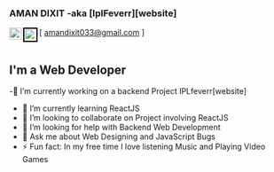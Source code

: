 ### AMAN DIXIT -aka [IplFeverr][website]
[<img align="left" alt="iplFeverr.com" width="22px" src="https://simpleicons.org/icons/linkedin.svg"/>][linkedin]

[<img align="left" alt="iplFeverr.com" width="22px" style="border:2px solid black" src="https://simpleicons.org/icons/gmail.svg"/>  amandixit033@gmail.com ]
<br/>
<br/>
## I'm a Web Developer

-🔭 I’m currently working on a backend Project IPLfeverr[website]
- 🌱 I’m currently learning ReactJS
- 👯 I’m looking to collaborate on Project involving ReactJS
- 🤔 I’m looking for help with Backend Web Development
- 💬 Ask me about Web Designing and JavaScript Bugs
- ⚡ Fun fact: In my free time I love listening Music and Playing Video Games







<br />
<br />

[linkedin]: https://www.linkedin.com/in/aman-dixit-b371b9190/

